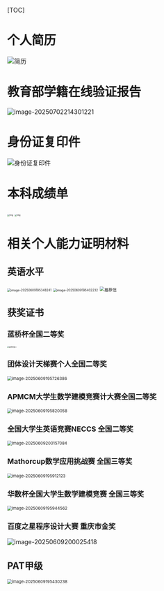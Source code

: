[TOC]

# 个人简历

![简历](./assets/简历.png)

# 教育部学籍在线验证报告

![image-20250702214301221](./assets/image-20250702214301221.png)



# 身份证复印件

![身份证复印件](./assets/身份证复印件-1751463845689-2.jpg)

# 本科成绩单

<img src="./assets/cf6827bf7a804c688440ce5fb2324775.jpg" alt="img" style="zoom: 33%;" />

<img src="./assets/6d37c6e45b20475183177330ec057b1b.jpg" alt="img" style="zoom: 33%;" />

# 相关个人能力证明材料

## 英语水平



<img src="./assets/image-20250609195348241.png" alt="image-20250609195348241" style="zoom: 50%;" />





<img src="./assets/image-20250609195402232.png" alt="image-20250609195402232" style="zoom:50%;" />



<img src="./assets/推荐信.png" alt="推荐信" style="zoom: 67%;" />

## 获奖证书

### 蓝桥杯全国二等奖

<img src="./assets/蓝桥杯国二.jpg" alt="蓝桥杯国二" style="zoom: 25%;" />



### 团体设计天梯赛个人全国二等奖

<img src="./assets/image-20250609195726386.png" alt="image-20250609195726386" style="zoom: 67%;" />

### APMCM大学生数学建模竞赛计大赛全国二等奖

<img src="./assets/image-20250609195820058.png" alt="image-20250609195820058" style="zoom:67%;" />

### 全国大学生英语竞赛NECCS 全国二等奖

<img src="./assets/image-20250609200157084.png" alt="image-20250609200157084" style="zoom: 67%;" />



### Mathorcup数学应用挑战赛 全国三等奖

<img src="./assets/image-20250609195912123.png" alt="image-20250609195912123" style="zoom:67%;" />



### 华数杯全国大学生数学建模竞赛 全国三等奖

<img src="./assets/image-20250609195944562.png" alt="image-20250609195944562" style="zoom:67%;" />





### 百度之星程序设计大赛 重庆市金奖

![image-20250609200025418](./assets/image-20250609200025418.png)





## PAT甲级

<img src="./assets/image-20250609195430238.png" alt="image-20250609195430238" style="zoom: 67%;" />



